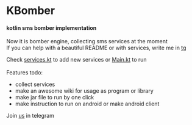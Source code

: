 # KBomber
#### kotlin sms bomber implementation
Now it is bomber engine, collecting sms services at the moment<br>
If you can help with a beautiful README or with services, write me in [tg] <br>

Check [services.kt] to add new services or [Main.kt] to run<br><br>
Features todo:
- collect services
- make an awesome wiki for usage as program or library
- make jar file to run by one click
- make instruction to run on android or make android client

Join [us] in telegram

[us]: https://t.me/kb0mb3r
[services.kt]: https://github.com/y9san9/kb0mb3r/blob/master/src/main/kotlin/com/y9san9/b0mb3r/Main.kt
[Main.kt]: https://github.com/y9san9/kb0mb3r/blob/master/src/main/kotlin/com/y9san9/b0mb3r/Main.kt
[tg]: https://t.me/y9san9